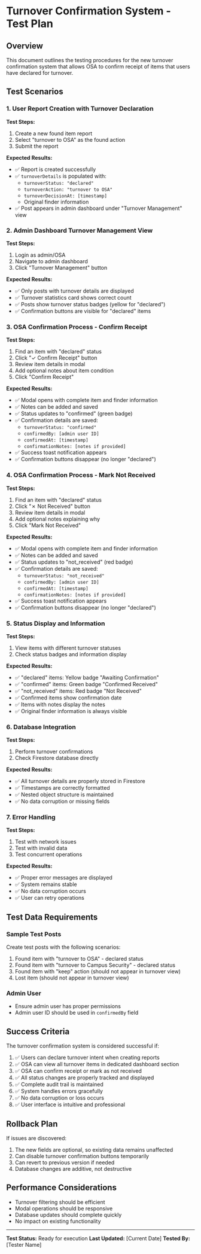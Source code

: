 # Turnover Confirmation System - Test Plan

## Overview
This document outlines the testing procedures for the new turnover confirmation system that allows OSA to confirm receipt of items that users have declared for turnover.

## Test Scenarios

### 1. User Report Creation with Turnover Declaration

**Test Steps:**
1. Create a new found item report
2. Select "turnover to OSA" as the found action
3. Submit the report

**Expected Results:**
- ✅ Report is created successfully
- ✅ `turnoverDetails` is populated with:
  - `turnoverStatus: "declared"`
  - `turnoverAction: "turnover to OSA"`
  - `turnoverDecisionAt: [timestamp]`
  - Original finder information
- ✅ Post appears in admin dashboard under "Turnover Management" view

### 2. Admin Dashboard Turnover Management View

**Test Steps:**
1. Login as admin/OSA
2. Navigate to admin dashboard
3. Click "Turnover Management" button

**Expected Results:**
- ✅ Only posts with turnover details are displayed
- ✅ Turnover statistics card shows correct count
- ✅ Posts show turnover status badges (yellow for "declared")
- ✅ Confirmation buttons are visible for "declared" items

### 3. OSA Confirmation Process - Confirm Receipt

**Test Steps:**
1. Find an item with "declared" status
2. Click "✓ Confirm Receipt" button
3. Review item details in modal
4. Add optional notes about item condition
5. Click "Confirm Receipt"

**Expected Results:**
- ✅ Modal opens with complete item and finder information
- ✅ Notes can be added and saved
- ✅ Status updates to "confirmed" (green badge)
- ✅ Confirmation details are saved:
  - `turnoverStatus: "confirmed"`
  - `confirmedBy: [admin user ID]`
  - `confirmedAt: [timestamp]`
  - `confirmationNotes: [notes if provided]`
- ✅ Success toast notification appears
- ✅ Confirmation buttons disappear (no longer "declared")

### 4. OSA Confirmation Process - Mark Not Received

**Test Steps:**
1. Find an item with "declared" status
2. Click "✗ Not Received" button
3. Review item details in modal
4. Add optional notes explaining why
5. Click "Mark Not Received"

**Expected Results:**
- ✅ Modal opens with complete item and finder information
- ✅ Notes can be added and saved
- ✅ Status updates to "not_received" (red badge)
- ✅ Confirmation details are saved:
  - `turnoverStatus: "not_received"`
  - `confirmedBy: [admin user ID]`
  - `confirmedAt: [timestamp]`
  - `confirmationNotes: [notes if provided]`
- ✅ Success toast notification appears
- ✅ Confirmation buttons disappear (no longer "declared")

### 5. Status Display and Information

**Test Steps:**
1. View items with different turnover statuses
2. Check status badges and information display

**Expected Results:**
- ✅ "declared" items: Yellow badge "Awaiting Confirmation"
- ✅ "confirmed" items: Green badge "Confirmed Received"
- ✅ "not_received" items: Red badge "Not Received"
- ✅ Confirmed items show confirmation date
- ✅ Items with notes display the notes
- ✅ Original finder information is always visible

### 6. Database Integration

**Test Steps:**
1. Perform turnover confirmations
2. Check Firestore database directly

**Expected Results:**
- ✅ All turnover details are properly stored in Firestore
- ✅ Timestamps are correctly formatted
- ✅ Nested object structure is maintained
- ✅ No data corruption or missing fields

### 7. Error Handling

**Test Steps:**
1. Test with network issues
2. Test with invalid data
3. Test concurrent operations

**Expected Results:**
- ✅ Proper error messages are displayed
- ✅ System remains stable
- ✅ No data corruption occurs
- ✅ User can retry operations

## Test Data Requirements

### Sample Test Posts
Create test posts with the following scenarios:
1. Found item with "turnover to OSA" - declared status
2. Found item with "turnover to Campus Security" - declared status
3. Found item with "keep" action (should not appear in turnover view)
4. Lost item (should not appear in turnover view)

### Admin User
- Ensure admin user has proper permissions
- Admin user ID should be used in `confirmedBy` field

## Success Criteria

The turnover confirmation system is considered successful if:

1. ✅ Users can declare turnover intent when creating reports
2. ✅ OSA can view all turnover items in dedicated dashboard section
3. ✅ OSA can confirm receipt or mark as not received
4. ✅ All status changes are properly tracked and displayed
5. ✅ Complete audit trail is maintained
6. ✅ System handles errors gracefully
7. ✅ No data corruption or loss occurs
8. ✅ User interface is intuitive and professional

## Rollback Plan

If issues are discovered:
1. The new fields are optional, so existing data remains unaffected
2. Can disable turnover confirmation buttons temporarily
3. Can revert to previous version if needed
4. Database changes are additive, not destructive

## Performance Considerations

- Turnover filtering should be efficient
- Modal operations should be responsive
- Database updates should complete quickly
- No impact on existing functionality

---

**Test Status:** Ready for execution
**Last Updated:** [Current Date]
**Tested By:** [Tester Name]
